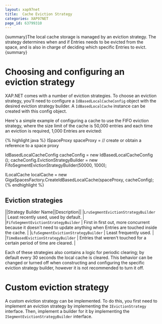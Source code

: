 ```yaml
---
layout: xap97net
title:  Cache Eviction Strategy
categories: XAP97NET
page_id: 63799310
---
```


{summary}The local cache storage is managed by an eviction strategy. The strategy determines when and if Entries needs to be evicted from the space, and is also in charge of deciding which specific Entries to evict.{summary}

# Choosing and configuring an eviction strategy

XAP.NET comes with a number of eviction strategies. To choose an eviction strategy, you'll need to configure a `IdBasedLocalCacheConfig` object with the desired eviction strategy builder. A `IdBasedLocalCache` instance can be created with this config object.

Here's a simple example of configuring a cache to use the FIFO eviction strategy, where the size limit of the cache is 50,000 entries and each time an eviction is required, 1,000 Entries are evicted:

{% highlight java %}
ISpaceProxy spaceProxy = // create or obtain a reference to a space proxy

IdBasedLocalCacheConfig cacheConfig = new IdBasedLocalCacheConfig ();
cacheConfig.EvictionStrategyBuilder = new FifoSegmentEvictionStrategyBuilder(50000, 1000);

ILocalCache localCache = new GigaSpacesFactory.CreateIdBasedLocalCache(spaceProxy, cacheConfig);
{% endhighlight %}


## Eviction strategies

||Strategy Builder Name||Description||
|`LruSegmentEvictionStrategyBuilder` | Least recently used, used by default. |
|`FifoSegmentEvictionStrategyBuilder` | First in first out, more concurrent because it doesn't need to update anything when Entries are touched inside the cache. |
|`LfuSegmentEvictionStrategyBuilder` | Least frequently used. |
|`TimeBasedEvictionStrategyBuilder` | Entries that weren't touched for a certain period of time are cleared. |

Each of these strategies also contains a logic for periodic clearing; by default every 30 seconds the local cache is cleared. This behavior can be changed or turned off when constructing and configuring the specific eviction strategy builder, however it is not recommended to turn it off.

# Custom eviction strategy

A custom eviction strategy can be implemented. To do this, you first need to implement an eviction strategy by implementing the `IEvictionStrategy` interface. Then, implement a builder for it by implementing the `ISegmentEvictionStrategyBuilder` interface.